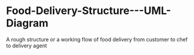 # Food-Delivery-Structure---UML-Diagram
A rough structure or a working flow of food delivery from customer to chef to delivery agent
